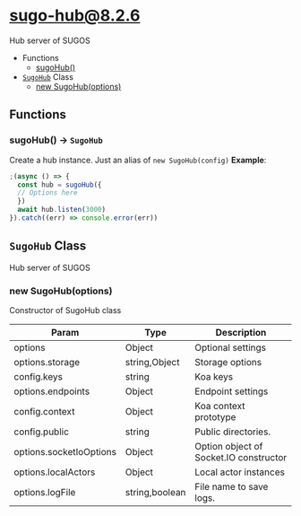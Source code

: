 # sugo-hub@8.2.6

Hub server of SUGOS

+ Functions
  + [sugoHub()](#sugo-hub-function-sugo-hub)
+ [`SugoHub`](#sugo-hub-class) Class
  + [new SugoHub(options)](#sugo-hub-class-sugo-hub-constructor)

## Functions

<a class='md-heading-link' name="sugo-hub-function-sugo-hub" ></a>

### sugoHub() -> `SugoHub`

Create a hub instance. Just an alias of `new SugoHub(config)`
**Example**:

```javascript
;(async () => {
  const hub = sugoHub({
  // Options here
  })
  await hub.listen(3000)
}).catch((err) => console.error(err))
```


<a class='md-heading-link' name="sugo-hub-class"></a>

## `SugoHub` Class

Hub server of SUGOS




<a class='md-heading-link' name="sugo-hub-class-sugo-hub-constructor" ></a>

### new SugoHub(options)

Constructor of SugoHub class

| Param | Type | Description |
| ----- | --- | -------- |
| options | Object | Optional settings |
| options.storage | string,Object | Storage options |
| config.keys | string | Koa keys |
| options.endpoints | Object | Endpoint settings |
| config.context | Object | Koa context prototype |
| config.public | string | Public directories. |
| options.socketIoOptions | Object | Option object of Socket.IO constructor |
| options.localActors | Object | Local actor instances |
| options.logFile | string,boolean | File name to save logs. |




